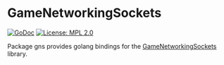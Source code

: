 GameNetworkingSockets
=====================
[![GoDoc](https://godoc.org/github.com/nielsAD/gns?status.svg)](https://godoc.org/github.com/nielsAD/gns)
[![License: MPL 2.0](https://img.shields.io/badge/License-MPL%202.0-brightgreen.svg)](https://opensource.org/licenses/MPL-2.0)

Package gns provides golang bindings for the [GameNetworkingSockets](https://github.com/ValveSoftware/GameNetworkingSockets/) library.

